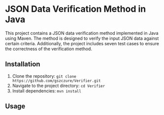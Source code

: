 # JSON Data Verification Method in Java

This project contains a JSON data verification method implemented in Java using Maven. The method is designed to verify the input JSON data against certain criteria. Additionally, the project includes seven test cases to ensure the correctness of the verification method.

## Installation

1. Clone the repository: `git clone https://github.com/gszczure/Verifier.git`
2. Navigate to the project directory: `cd Verifier`
3. Install dependencies: `mvn install`

## Usage

